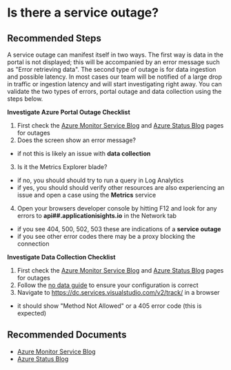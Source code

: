 <properties 
    pageTitle="Is there a service outage?"
    description="Is there a service outage?"
    service="microsoft.insights"
    resource="components"
    articleId="insights-serviceoutage"
    authors="debugthings"
    ms.author="jamdavi"
    displayOrder="1014"
    selfHelpType="generic"
    productPesIds="15693"
    supportTopicIds="32402638"
    cloudEnvironments="public"
/>
 
# Is there a service outage?

## **Recommended Steps**

A service outage can manifest itself in two ways. The first way is data in the portal is not displayed; this will be accompanied by an error message such as "Error retrieving data". The second type of outage is for data ingestion and possible latency. In most cases our team will be notified of a large drop in traffic or ingestion latency and will start investigating right away. You can validate the two types of errors, portal outage and data collection using the steps below.

**Investigate Azure Portal Outage Checklist**<br>

1. First check the [Azure Monitor Service Blog](https://techcommunity.microsoft.com/t5/Azure-Monitor-Status/bg-p/AzureMonitorStatusBlog) and [Azure Status Blog](https://status.azure.com/en-us/status) pages for outages
2. Does the screen show an error message?
  * if not this is likely an issue with **data collection**
3. Is it the Metrics Explorer blade?
  * if no, you should should try to run a query in Log Analytics
  * if yes, you should should verify other resources are also experiencing an issue and open a case using the **Metrics** service
4. Open your browsers developer console by hitting F12 and look for any errors to **api##.applicationisights.io** in the Network tab
  * if you see 404, 500, 502, 503 these are indications of a **service outage**
  * if you see other error codes there may be a proxy blocking the connection

**Investigate Data Collection Checklist**<br>

1. First check the [Azure Monitor Service Blog](https://techcommunity.microsoft.com/t5/Azure-Monitor-Status/bg-p/AzureMonitorStatusBlog) and [Azure Status Blog](https://status.azure.com/en-us/status) pages for outages
2. Follow the [no data guide](https://docs.microsoft.com/azure/azure-monitor/app/asp-net-troubleshoot-no-data) to ensure your configuration is correct
3. Navigate to https://dc.services.visualstudio.com/v2/track/ in a browser
  * it should show "Method Not Allowed" or a 405 error code (this is expected)


## **Recommended Documents**

* [Azure Monitor Service Blog](https://techcommunity.microsoft.com/t5/Azure-Monitor-Status/bg-p/AzureMonitorStatusBlog)<br>
* [Azure Status Blog](https://status.azure.com/status)<br>
